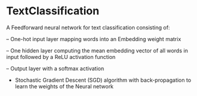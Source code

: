 # TextClassification

A Feedforward neural network for text classification consisting of:

– One-hot input layer mapping words into an Embedding weight matrix 

– One hidden layer computing the mean embedding vector of all words in input followed by a ReLU activation function

– Output layer with a softmax activation 

- Stochastic Gradient Descent (SGD) algorithm with back-propagation to learn the weights of the Neural network
